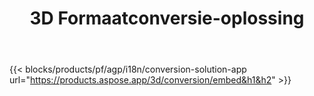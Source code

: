 ﻿---
title: 3D Formaatconversie-oplossing 
weight: 7730
url: /nl/conversion
limit: 
description: Converteer 3D File naar Autodesk, Draco, Wavefront, 3D Studio en vele andere formaten
---
{{< blocks/products/pf/agp/i18n/conversion-solution-app url="https://products.aspose.app/3d/conversion/embed&h1&h2" >}} 
